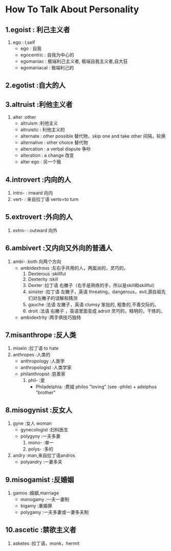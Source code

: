 # How To Talk About Personality

## 1.egoist           	:	利己主义者

1. ego					:		I,self
	- ego              	:        	自我
	- egocentric        :     	自我为中心的
	- egomaniac         :		极端利己主义者, 极端自我主义者,自大狂
	- egomaniacal       :	极端利己的

## 2.egotist          	:自大的人

## 3.altruist 		:利他主义者

1. alter                :other
	- altruism				:利他主义
	- altruistic			:	利他主义的
	- alternate             :  		other possible 替代物，skip one and take other 间隔，轮换
	- alternative            :		other choice   替代物            
	- altercation            :		a verbal dispute 争吵
	- alteration              :		a change 改变
	- alter ego               	:	另一个我

## 4.introvert        	:内向的人

1. intro-              	:		inward   向内
2. vert-               	:		来自拉丁语 verto=to turn

## 5.extrovert       	:外向的人
	
1. extro-             	:		outward 向外

## 6.ambivert       	:又内向又外向的普通人

1. ambi-             			:both       向两个方向
	- ambidextrous 				:左右手共用的人，两面派的，灵巧的。
		1. Dexterous 			:skillful
		2. Dexterity			:skill
		3. Dexter 				:拉丁语 右撇子（右手是熟练的手，所以是skill和skillful）  
		4. sinister 			:拉丁语 左撇子，英语 threating，dangerous，evil,源自祖先们对左撇子的误解和猜测
		5. gauche 				:法语 左撇子，英语 clumsy 笨拙的, 粗鲁的,不善交际的。
		6. droit 				:法语 右撇子 ，英语里面变成 adroit 灵巧的，精明的，干练的。 
	- ambidextrity				:两手俱技巧独特
	
## 7.misanthrope 	:反人类


1. misein 						:拉丁语 to hate
2. anthropes					:人类的  
	- anthropology 				:人类学
	- anthropologist 			:人类学家
	- philanthropist 			:慈善家
		1. phil- 				:爱
			- Philadelphia: 	:费城 philos "loving" (see -phile) + adelphos "brother"

		
## 8.misogynist    	:反女人

1. gyne							:女人 woman
	- gynecologist 				:妇科医生
	- polygyny 					:一夫多妻
		1. mono-  				:单一
		2. polys- 				:多的
2. andry   						:man,来自拉丁语andros    
	- polyandry 				:一妻多夫


## 9.misogamist   	       :反婚姻    

1. gamos 						:婚姻,marriage 
	- monogamy 					:一夫一妻制
	- bigamy					:重婚罪 
	- polygamy 					:一夫多妻或一妻多夫制

## 10.ascetic        	:禁欲主义者

1. asketes 					:拉丁语，monk，hermit
